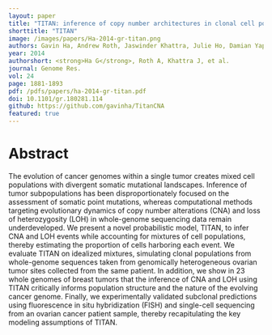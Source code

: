 ```yaml
---
layout: paper
title: "TITAN: inference of copy number architectures in clonal cell populations from tumor whole-genome sequence data"
shorttitle: "TITAN"
image: /images/papers/Ha-2014-gr-titan.png
authors: Gavin Ha, Andrew Roth, Jaswinder Khattra, Julie Ho, Damian Yap, Leah M. Prentice, Nataliya Melnyk, Andrew McPherson, Ali Bashashati, Emma Laks, Justina Biele, Jiarui Ding, Alan Le, Jamie Rosner, Karey Shumansky, Marco A. Marra,5 C. Blake Gilks, David G. Huntsman, Jessica N. McAlpine, Samuel Aparicio, Sohrab P. Shah.
year: 2014
authorshort: <strong>Ha G</strong>, Roth A, Khattra J, et al.
journal: Genome Res.
vol: 24
page: 1881-1893
pdf: /pdfs/papers/ha-2014-gr-titan.pdf
doi: 10.1101/gr.180281.114
github: https://github.com/gavinha/TitanCNA
featured: true
---
```


# Abstract

The evolution of cancer genomes within a single tumor creates mixed cell populations with divergent somatic mutational landscapes. Inference of tumor subpopulations has been disproportionately focused on the assessment of somatic point mutations, whereas computational methods targeting evolutionary dynamics of copy number alterations (CNA) and loss of heterozygosity (LOH) in whole-genome sequencing data remain underdeveloped. We present a novel probabilistic model, TITAN, to infer CNA and LOH events while accounting for mixtures of cell populations, thereby estimating the proportion of cells harboring each event. We evaluate TITAN on idealized mixtures, simulating clonal populations from whole-genome sequences taken from genomically heterogeneous ovarian tumor sites collected from the same patient. In addition, we show in 23 whole genomes of breast tumors that the inference of CNA and LOH using TITAN critically informs population structure and the nature of the evolving cancer genome. Finally, we experimentally validated subclonal predictions using fluorescence in situ hybridization (FISH) and single-cell sequencing from an ovarian cancer patient sample, thereby recapitulating the key modeling assumptions of TITAN.

